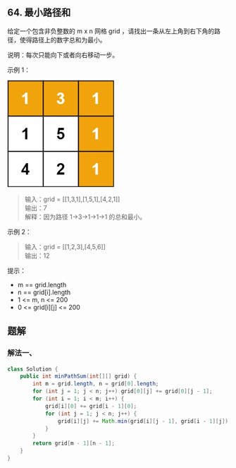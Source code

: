 ## 64. 最小路径和

给定一个包含非负整数的 m x n 网格 grid ，请找出一条从左上角到右下角的路径，使得路径上的数字总和为最小。

说明：每次只能向下或者向右移动一步。

 

示例 1：

![mp](./figs/minpath.jpg)

>输入：grid = \[[1,3,1],[1,5,1],[4,2,1]]  
>输出：7  
>解释：因为路径 1→3→1→1→1 的总和最小。  


示例 2：

>输入：grid = \[[1,2,3],[4,5,6]]  
>输出：12  
 

提示：

- m == grid.length
- n == grid[i].length
- 1 <= m, n <= 200
- 0 <= grid[i]\[j] <= 200


## 题解

### 解法一、

```java
class Solution {
    public int minPathSum(int[][] grid) {
        int m = grid.length, n = grid[0].length;
        for (int j = 1; j < n; j++) grid[0][j] += grid[0][j - 1];
        for (int i = 1; i < m; i++) {
            grid[i][0] += grid[i - 1][0];
            for (int j = 1; j < n; j++) {
                grid[i][j] += Math.min(grid[i][j - 1], grid[i - 1][j]);
            }
        }
        return grid[m - 1][n - 1];
    }
}
```
